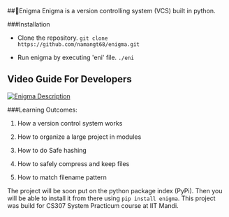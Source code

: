 
##:star2:Enigma
Enigma is a version controlling system (VCS) built in python.

###Installation

- Clone the repository.
`git clone https://github.com/namangt68/enigma.git`

- Run enigma by executing 'eni' file. 
`./eni`
## Video Guide For Developers
[![Enigma Description](https://img.youtube.com/vi/mzTYNjGC190/0.jpg)](https://www.youtube.com/watch?v=mzTYNjGC190)

###Learning Outcomes:

1. How a version control system works

2. How to organize a large project in modules

3. How to do Safe hashing

4. How to safely compress and keep files

5. How to match filename pattern


The project will be soon put on the python package index (PyPi). Then you will be able to install it from there using 
`pip install enigma`.
This project was build for CS307 System Practicum course at IIT Mandi.
